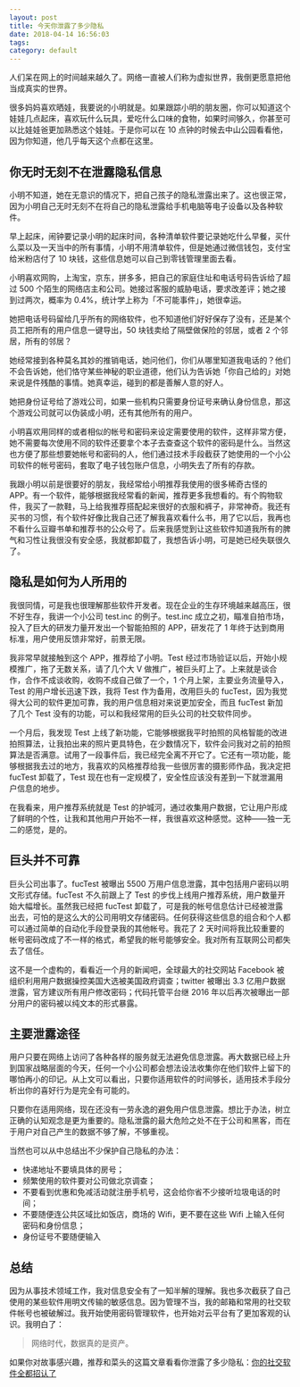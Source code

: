 ```yaml
---
layout: post
title: 今天你泄露了多少隐私
date: 2018-04-14 16:56:03
tags: 
category: default
---
```


人们呆在网上的时间越来越久了。网络一直被人们称为虚拟世界，我倒更愿意把他当成真实的世界。
<!--more-->
很多妈妈喜欢晒娃，我要说的小明就是。如果跟踪小明的朋友圈，你可以知道这个娃娃几点起床，喜欢玩什么玩具，爱吃什么口味的食物，如果时间够久，你甚至可以比娃娃爸更加熟悉这个娃娃。于是你可以在 10 点钟的时候去中山公园看看他，因为你知道，他几乎每天这个点都在这里。

## 你无时无刻不在泄露隐私信息
小明不知道，她在无意识的情况下，把自己孩子的隐私泄露出来了。这也很正常，因为小明自己无时无刻不在将自己的隐私泄露给手机电脑等电子设备以及各种软件。

早上起床，闹钟要记录小明的起床时间，各种清单软件要记录她吃什么早餐，买什么菜以及一天当中的所有事情，小明不用清单软件，但是她通过微信钱包，支付宝给米粉店付了 10 块钱，这些信息她可以自己到零钱管理里面去看。

小明喜欢网购，上淘宝，京东，拼多多，把自己的家庭住址和电话号码告诉给了超过 500 个陌生的网络店主和公司。她接过客服的威胁电话，要求改差评；她之接到过两次，概率为 0.4%，统计学上称为「不可能事件」，她很幸运。

她把电话号码留给几乎所有的网络软件，也不知道他们好好保存了没有，还是某个员工把所有的用户信息一键导出，50 块钱卖给了隔壁做保险的邻居，或者 2 个邻居，所有的邻居？

她经常接到各种莫名其妙的推销电话，她问他们，你们从哪里知道我电话的？他们不会告诉她，他们恪守某些神秘的职业道德，他们认为告诉她「你自己给的」对她来说是件残酷的事情。她真幸运，碰到的都是善解人意的好人。

她把身份证号给了游戏公司，如果一些机构只需要身份证号来确认身份信息，那这个游戏公司就可以伪装成小明，还有其他所有的用户。

小明喜欢用同样的或者相似的帐号和密码来设定需要使用的软件，这样非常方便，她不需要每次使用不同的软件还要拿个本子去查查这个软件的密码是什么。当然这也方便了那些想要她帐号和密码的人，他们通过技术手段截获了她使用的一个小公司软件的帐号密码，套取了电子钱包账户信息，小明失去了所有的存款。

我跟小明以前是很要好的朋友，我经常给小明推荐我使用的很多稀奇古怪的 APP。有一个软件，能够根据我经常看的新闻，推荐更多我想看的。有个购物软件，我买了一款鞋，马上给我推荐搭配起来很好的衣服和裤子，非常神奇。我还有买书的习惯，有个软件好像比我自己还了解我喜欢看什么书，用了它以后，我再也不看什么豆瓣书单和推荐书的公众号了。后来我感觉到让这些软件知道我所有的脾气和习性让我很没有安全感，我就都卸载了，我想告诉小明，可是她已经失联很久了。


## 隐私是如何为人所用的
我很同情，可是我也很理解那些软件开发者。现在企业的生存环境越来越高压，很不好生存，我讲一个小公司 test.inc 的例子。test.inc 成立之初，瞄准自拍市场，投入了巨大的研发力量开发出一个智能拍照的 APP，研发花了 1 年终于达到商用标准，用户使用反馈非常好，前景无限。

我非常早就接触到这个 APP，推荐给了小明。Test 经过市场验证以后，开始小规模推广，拖了无数关系，请了几个大 V 做推广，被巨头盯上了。上来就是谈合作，合作不成谈收购，收购不成自己做了一个，1 个月上架，主要业务流量导入，Test 的用户增长迅速下跌，我将 Test 作为备用，改用巨头的 fucTest，因为我觉得大公司的软件更加可靠，我的用户信息相对来说更加安全，而且 fucTest 新加了几个 Test 没有的功能，可以和我经常用的巨头公司的社交软件同步。

一个月后，我发现 Test 上线了新功能，它能够根据我平时拍照的风格智能的改进拍照算法，让我拍出来的照片更具特色，在少数情况下，软件会问我对之前的拍照算法是否满意。试用了一段事件后，我已经完全离不开它了。它还有一项功能，能够根据我去过的地方，我喜欢的风格推荐给我一些很厉害的摄影师作品，我决定把 fucTest 卸载了，Test 现在也有一定规模了，安全性应该没有差到一下就泄漏用户信息的地步。

在我看来，用户推荐系统就是 Test 的护城河，通过收集用户数据，它让用户形成了鲜明的个性，让我和其他用户开始不一样，我很喜欢这种感觉。这种——独一无二的感觉，是的。

## 巨头并不可靠
巨头公司出事了。fucTest 被曝出 5500 万用户信息泄露，其中包括用户密码以明文形式存储。fucTest 不久前跟上了 Test 的步伐上线用户推荐系统，用户数量开始大幅增长。虽然我已经把 fucTest 卸载了，可是我的帐号信息估计已经被泄露出去，可怕的是这么大的公司用明文存储密码。任何获得这些信息的组合和个人都可以通过简单的自动化手段登录我的其他帐号。我花了 2 天时间将我比较重要的帐号密码改成了不一样的格式，希望我的帐号能够安全。我对所有互联网公司都失去了信任。

这不是一个虚构的，看看近一个月的新闻吧，全球最大的社交网站 Facebook 被组织利用用户数据操控美国大选被美国政府调查；twitter 被曝出 3.3 亿用户数据泄露，官方建议所有用户修改密码；代码托管平台继 2016 年以后再次被曝出一部分用户的密码被以纯文本的形式暴露。

## 主要泄露途径
用户只要在网络上访问了各种各样的服务就无法避免信息泄露。再大数据已经上升到国家战略层面的今天，任何一个小公司都会想法设法收集你在他们软件上留下的哪怕再小的印记。从上文可以看出，只要你适用软件的时间够长，适用技术手段分析出你的喜好行为是完全有可能的。

只要你在适用网络，现在还没有一劳永逸的避免用户信息泄露。想比于办法，树立正确的认知观念是更为重要的。隐私泄露的最大危险之处不在于公司和黑客，而在于用户对自己产生的数据不够了解，不够重视。

当然也可以从中总结出不少保护自己隐私的办法：
- 快递地址不要填具体的房号；
- 频繁使用的软件要对公司做北京调查；
- 不要看到优惠和免减活动就注册手机号，这会给你省不少接听垃圾电话的时间；
- 不要随便连公共区域比如饭店，商场的 Wifi，更不要在这些 Wifi 上输入任何密码和身份信息；
- 身份证号不要随便输入

##  总结
因为从事技术领域工作，我对信息安全有了一知半解的理解。我也多次截获了自己使用的某些软件用明文传输的敏感信息。因为管理不当，我的邮箱和常用的社交软件帐号也被破解过。我开始使用密码管理软件，也开始对云平台有了更加客观的认识。我明白了：
> 网络时代，数据真的是资产。

如果你对故事感兴趣，推荐和菜头的这篇文章看看你泄露了多少隐私：[你的社交软件全都招认了](http://mp.weixin.qq.com/s?__biz=MjM5MjAzODU2MA==&mid=2652781973&idx=1&sn=8574c21ab6ac0f8fd06ab8d5c21cc399&chksm=bd46f65a8a317f4c922ec7f05eaf09071227f52d785d913e173fb0485add0f373b69e8ea137b&mpshare=1&scene=1&srcid=0511mN7g6CjldB2P4lIGZIoQ#rd)

